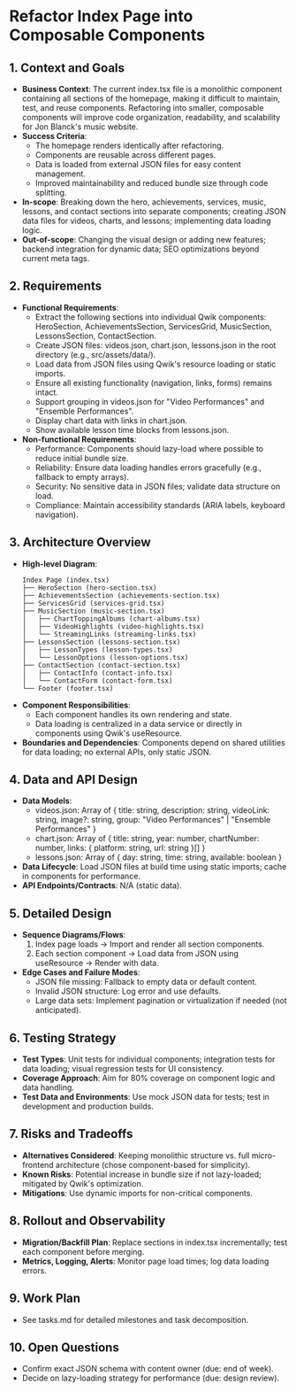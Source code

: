 # Refactor Index Page into Composable Components

## 1. Context and Goals
- **Business Context**: The current index.tsx file is a monolithic component containing all sections of the homepage, making it difficult to maintain, test, and reuse components. Refactoring into smaller, composable components will improve code organization, readability, and scalability for Jon Blanck's music website.
- **Success Criteria**: 
  - The homepage renders identically after refactoring.
  - Components are reusable across different pages.
  - Data is loaded from external JSON files for easy content management.
  - Improved maintainability and reduced bundle size through code splitting.
- **In-scope**: Breaking down the hero, achievements, services, music, lessons, and contact sections into separate components; creating JSON data files for videos, charts, and lessons; implementing data loading logic.
- **Out-of-scope**: Changing the visual design or adding new features; backend integration for dynamic data; SEO optimizations beyond current meta tags.

## 2. Requirements
- **Functional Requirements**:
  - Extract the following sections into individual Qwik components: HeroSection, AchievementsSection, ServicesGrid, MusicSection, LessonsSection, ContactSection.
  - Create JSON files: videos.json, chart.json, lessons.json in the root directory (e.g., src/assets/data/).
  - Load data from JSON files using Qwik's resource loading or static imports.
  - Ensure all existing functionality (navigation, links, forms) remains intact.
  - Support grouping in videos.json for "Video Performances" and "Ensemble Performances".
  - Display chart data with links in chart.json.
  - Show available lesson time blocks from lessons.json.
- **Non-functional Requirements**:
  - Performance: Components should lazy-load where possible to reduce initial bundle size.
  - Reliability: Ensure data loading handles errors gracefully (e.g., fallback to empty arrays).
  - Security: No sensitive data in JSON files; validate data structure on load.
  - Compliance: Maintain accessibility standards (ARIA labels, keyboard navigation).

## 3. Architecture Overview
- **High-level Diagram**:
  ```
  Index Page (index.tsx)
  ├── HeroSection (hero-section.tsx)
  ├── AchievementsSection (achievements-section.tsx)
  ├── ServicesGrid (services-grid.tsx)
  ├── MusicSection (music-section.tsx)
  │   ├── ChartToppingAlbums (chart-albums.tsx)
  │   ├── VideoHighlights (video-highlights.tsx)
  │   └── StreamingLinks (streaming-links.tsx)
  ├── LessonsSection (lessons-section.tsx)
  │   ├── LessonTypes (lesson-types.tsx)
  │   └── LessonOptions (lesson-options.tsx)
  ├── ContactSection (contact-section.tsx)
  │   ├── ContactInfo (contact-info.tsx)
  │   └── ContactForm (contact-form.tsx)
  └── Footer (footer.tsx)
  ```
- **Component Responsibilities**:
  - Each component handles its own rendering and state.
  - Data loading is centralized in a data service or directly in components using Qwik's useResource.
- **Boundaries and Dependencies**: Components depend on shared utilities for data loading; no external APIs, only static JSON.

## 4. Data and API Design
- **Data Models**:
  - videos.json: Array of { title: string, description: string, videoLink: string, image?: string, group: "Video Performances" | "Ensemble Performances" }
  - chart.json: Array of { title: string, year: number, chartNumber: number, links: { platform: string, url: string }[] }
  - lessons.json: Array of { day: string, time: string, available: boolean }
- **Data Lifecycle**: Load JSON files at build time using static imports; cache in components for performance.
- **API Endpoints/Contracts**: N/A (static data).

## 5. Detailed Design
- **Sequence Diagrams/Flows**:
  1. Index page loads → Import and render all section components.
  2. Each section component → Load data from JSON using useResource → Render with data.
- **Edge Cases and Failure Modes**:
  - JSON file missing: Fallback to empty data or default content.
  - Invalid JSON structure: Log error and use defaults.
  - Large data sets: Implement pagination or virtualization if needed (not anticipated).

## 6. Testing Strategy
- **Test Types**: Unit tests for individual components; integration tests for data loading; visual regression tests for UI consistency.
- **Coverage Approach**: Aim for 80% coverage on component logic and data handling.
- **Test Data and Environments**: Use mock JSON data for tests; test in development and production builds.

## 7. Risks and Tradeoffs
- **Alternatives Considered**: Keeping monolithic structure vs. full micro-frontend architecture (chose component-based for simplicity).
- **Known Risks**: Potential increase in bundle size if not lazy-loaded; mitigated by Qwik's optimization.
- **Mitigations**: Use dynamic imports for non-critical components.

## 8. Rollout and Observability
- **Migration/Backfill Plan**: Replace sections in index.tsx incrementally; test each component before merging.
- **Metrics, Logging, Alerts**: Monitor page load times; log data loading errors.

## 9. Work Plan
- See tasks.md for detailed milestones and task decomposition.

## 10. Open Questions
- Confirm exact JSON schema with content owner (due: end of week).
- Decide on lazy-loading strategy for performance (due: design review).
